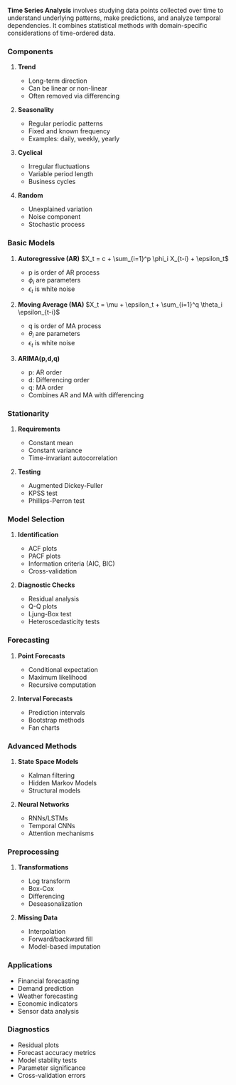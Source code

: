**Time Series Analysis** involves studying data points collected over time to understand underlying patterns, make predictions, and analyze temporal dependencies. It combines statistical methods with domain-specific considerations of time-ordered data.

### Components

1. **Trend**
   - Long-term direction
   - Can be linear or non-linear
   - Often removed via differencing

2. **Seasonality**
   - Regular periodic patterns
   - Fixed and known frequency
   - Examples: daily, weekly, yearly

3. **Cyclical**
   - Irregular fluctuations
   - Variable period length
   - Business cycles

4. **Random**
   - Unexplained variation
   - Noise component
   - Stochastic process

### Basic Models

1. **Autoregressive (AR)**
   $X_t = c + \sum_{i=1}^p \phi_i X_{t-i} + \epsilon_t$
   - p is order of AR process
   - $\phi_i$ are parameters
   - $\epsilon_t$ is white noise

2. **Moving Average (MA)**
   $X_t = \mu + \epsilon_t + \sum_{i=1}^q \theta_i \epsilon_{t-i}$
   - q is order of MA process
   - $\theta_i$ are parameters
   - $\epsilon_t$ is white noise

3. **ARIMA(p,d,q)**
   - p: AR order
   - d: Differencing order
   - q: MA order
   - Combines AR and MA with differencing

### Stationarity

1. **Requirements**
   - Constant mean
   - Constant variance
   - Time-invariant autocorrelation
   
2. **Testing**
   - Augmented Dickey-Fuller
   - KPSS test
   - Phillips-Perron test

### Model Selection

1. **Identification**
   - ACF plots
   - PACF plots
   - Information criteria (AIC, BIC)
   - Cross-validation

2. **Diagnostic Checks**
   - Residual analysis
   - Q-Q plots
   - Ljung-Box test
   - Heteroscedasticity tests

### Forecasting

1. **Point Forecasts**
   - Conditional expectation
   - Maximum likelihood
   - Recursive computation

2. **Interval Forecasts**
   - Prediction intervals
   - Bootstrap methods
   - Fan charts

### Advanced Methods

1. **State Space Models**
   - Kalman filtering
   - Hidden Markov Models
   - Structural models

2. **Neural Networks**
   - RNNs/LSTMs
   - Temporal CNNs
   - Attention mechanisms

### Preprocessing

1. **Transformations**
   - Log transform
   - Box-Cox
   - Differencing
   - Deseasonalization

2. **Missing Data**
   - Interpolation
   - Forward/backward fill
   - Model-based imputation

### Applications
- Financial forecasting
- Demand prediction
- Weather forecasting
- Economic indicators
- Sensor data analysis

### Diagnostics
- Residual plots
- Forecast accuracy metrics
- Model stability tests
- Parameter significance
- Cross-validation errors